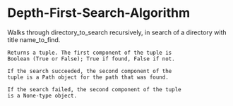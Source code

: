 # Depth-First-Search-Algorithm

  Walks through directory_to_search recursively, in search
	of a directory with title name_to_find.
   
	Returns a tuple. The first component of the tuple is
	Boolean (True or False); True if found, False if not.
    
	If the search succeeded, the second component of the
	tuple is a Path object for the path that was found.
    
	If the search failed, the second component of the tuple
	is a None-type object.
